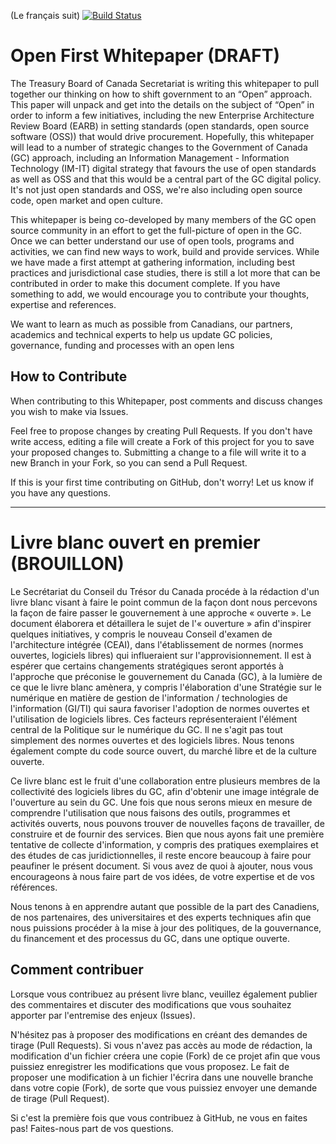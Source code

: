 (Le français suit)
[![Build Status](https://travis-ci.org/canada-ca/Open_First_Whitepaper.svg?branch=master)](https://travis-ci.org/canada-ca/Open_First_Whitepaper)

# Open First Whitepaper (DRAFT)

The Treasury Board of Canada Secretariat is writing this whitepaper to pull
together our thinking on how to shift government to an “Open” approach. This
paper will unpack and get into the details on the subject of “Open” in order to
inform a few initiatives, including the new Enterprise Architecture Review Board
(EARB) in setting standards (open standards, open source software (OSS)) that
would drive procurement.  Hopefully, this whitepaper will lead to a number of
strategic changes to the Government of Canada (GC) approach, including an
Information Management - Information Technology (IM-IT) digital strategy that
favours the use of open standards as well as OSS and that this would be a
central part of the GC digital policy. It's not just open standards and OSS,
we're also including open source code, open market and open culture.

This whitepaper is being co-developed by many members of the GC open source
community in an effort to get the full-picture of open in the GC. Once we can
better understand our use of open tools, programs and activities, we can find
new ways to work, build and provide services. While we have made a first attempt
at gathering information, including best practices and jurisdictional case
studies, there is still a lot more that can be contributed in order to make this
document complete. If you have something to add, we would encourage you to
contribute your thoughts, expertise and references.

We want to learn as much as possible from Canadians, our partners, academics and
technical experts to help us update GC policies, governance, funding and
processes with an open lens

## How to Contribute

When contributing to this Whitepaper, post comments and discuss changes you wish
to make via Issues.

Feel free to propose changes by creating Pull Requests.  If you don't have write
access, editing a file will create a Fork of this project for you to save your
proposed changes to.  Submitting a change to a file will write it to a new
Branch in your Fork, so you can send a Pull Request.

If this is your first time contributing on GitHub, don't worry! Let us know if
you have any questions.

_______________________________________________________________________________

# Livre blanc ouvert en premier (BROUILLON)

Le Secrétariat du Conseil du Trésor du Canada procéde à la rédaction d'un livre
blanc visant à faire le point commun de la façon dont nous percevons la façon de
faire passer le gouvernement à une approche « ouverte ». Le document élaborera
et détaillera le sujet de l'« ouverture » afin d'inspirer quelques initiatives,
y compris le nouveau Conseil d'examen de l'architecture intégrée (CEAI), dans
l'établissement de normes (normes ouvertes, logiciels libres) qui influeraient
sur  l'approvisionnement. Il est à espérer que certains changements stratégiques
seront apportés à l'approche que préconise le gouvernement du Canada (GC), à la
lumière de ce que le livre blanc amènera, y compris l'élaboration d'une
Stratégie sur le numérique en matière de gestion de l'information / technologies
de l'information (GI/TI) qui saura favoriser l'adoption de normes ouvertes et
l'utilisation de logiciels libres. Ces facteurs représenteraient l'élément
central de la Politique sur le numérique du GC. Il ne s'agit pas tout simplement
des normes ouvertes et des logiciels libres. Nous tenons également compte du
code source ouvert, du marché libre et de la culture ouverte.

Ce livre blanc est le fruit d'une collaboration entre plusieurs membres de la
collectivité des logiciels libres du GC, afin d'obtenir une image intégrale de
l'ouverture au sein du GC. Une fois que nous serons mieux en mesure de
comprendre l'utilisation que nous faisons des outils, programmes et activités
ouverts, nous pouvons trouver de nouvelles façons de travailler, de construire
et de fournir des services. Bien que nous ayons fait une première tentative de
collecte d'information, y compris des pratiques exemplaires et des études de cas
juridictionnelles, il reste encore beaucoup à faire pour peaufiner le présent
document. Si vous avez de quoi à ajouter, nous vous encourageons à nous faire
part de vos idées, de votre expertise et de vos références.

Nous tenons à en apprendre autant que possible de la part des Canadiens, de nos
partenaires, des universitaires et des experts techniques afin que nous
puissions procéder à la mise à jour des politiques, de la gouvernance, du
financement et des processus du GC, dans une optique ouverte.

## Comment contribuer

Lorsque vous contribuez au présent livre blanc, veuillez également publier des
commentaires et discuter des modifications que vous souhaitez apporter par
l'entremise des enjeux (Issues).

N'hésitez pas à proposer des modifications en créant des demandes de tirage
(Pull Requests). Si vous n'avez pas accès au mode de rédaction, la modification
d'un fichier créera une copie (Fork) de ce projet afin que vous puissiez
enregistrer les modifications que vous proposez. Le fait de proposer une
modification à un fichier l'écrira dans une nouvelle branche dans votre copie
(Fork), de sorte que vous puissiez envoyer une demande de tirage (Pull Request).

Si c'est la première fois que vous contribuez à GitHub, ne vous en faites pas!
Faites-nous part de vos questions.
